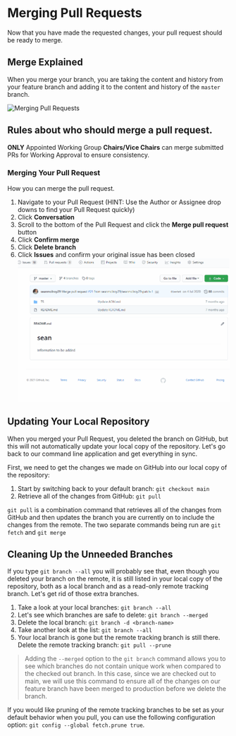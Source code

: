 # Merging Pull Requests
Now that you have made the requested changes, your pull request should be ready to merge.

## Merge Explained
When you merge your branch, you are taking the content and history from your feature branch and adding it to the content and history of the `master` branch.

![Merging Pull Requests](./img/merging-prs.png)

## Rules about who should merge a pull request.
**ONLY** Appointed Working Group **Chairs/Vice Chairs** can merge submitted PRs for Working Approval to ensure consistency.

### Merging Your Pull Request
How you can merge the pull request.

1. Navigate to your Pull Request (HINT: Use the Author or Assignee drop downs to find your Pull Request quickly)
1. Click **Conversation**
1. Scroll to the bottom of the Pull Request and click the **Merge pull request** button
1. Click **Confirm merge**
1. Click **Delete branch**
1. Click **Issues** and confirm your original issue has been closed
![Merging Pull Requests](./gifs/merge.gif)

## Updating Your Local Repository
When you merged your Pull Request, you deleted the branch on GitHub, but this will not automatically update your local copy of the repository. Let's go back to our command line application and get everything in sync.

First, we need to get the changes we made on GitHub into our local copy of the repository:

1. Start by switching back to your default branch: `git checkout main`
1. Retrieve all of the changes from GitHub: `git pull`

`git pull` is a combination command that retrieves all of the changes from GitHub and then updates the branch you are currently on to include the changes from the remote. The two separate commands being run are `git fetch` and `git merge`

## Cleaning Up the Unneeded Branches

If you type `git branch --all` you will probably see that, even though you deleted your branch on the remote, it is still listed in your local copy of the repository, both as a local branch and as a read-only remote tracking branch. Let's get rid of those extra branches.

1. Take a look at your local branches: `git branch --all`
1. Let's see which branches are safe to delete: `git branch --merged`
1. Delete the local branch: `git branch -d <branch-name>`
1. Take another look at the list: `git branch --all`
1. Your local branch is gone but the remote tracking branch is still there. Delete the remote tracking branch: `git pull --prune`

> Adding the `--merged` option to the `git branch` command allows you to see which branches do not contain unique work when compared to the checked out branch. In this case, since we are checked out to main, we will use this command to ensure all of the changes on our feature branch have been merged to production before we delete the branch.

If you would like pruning of the remote tracking branches to be set as your default behavior when you pull, you can use the following configuration option: `git config --global fetch.prune true`.
